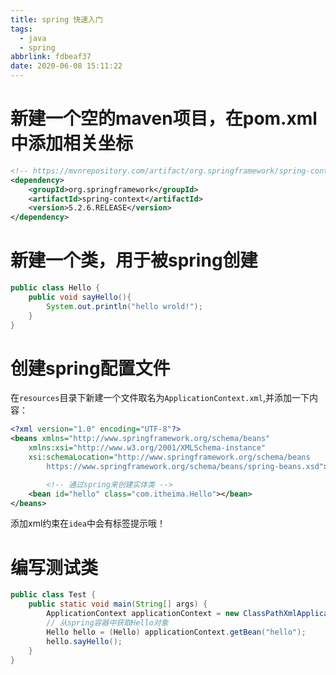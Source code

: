 ```yaml
---
title: spring 快速入门
tags:
  - java
  - spring
abbrlink: fdbeaf37
date: 2020-06-08 15:11:22
---
```


# 新建一个空的maven项目，在pom.xml中添加相关坐标
```xml
<!-- https://mvnrepository.com/artifact/org.springframework/spring-context -->
<dependency>
	<groupId>org.springframework</groupId>
	<artifactId>spring-context</artifactId>
	<version>5.2.6.RELEASE</version>
</dependency>
```
# 新建一个类，用于被spring创建
```java
public class Hello {
    public void sayHello(){
        System.out.println("hello wrold!");
    }
}
```
# 创建spring配置文件
在`resources`目录下新建一个文件取名为`ApplicationContext.xml`,并添加一下内容：
```xml
<?xml version="1.0" encoding="UTF-8"?>
<beans xmlns="http://www.springframework.org/schema/beans"
    xmlns:xsi="http://www.w3.org/2001/XMLSchema-instance"
    xsi:schemaLocation="http://www.springframework.org/schema/beans
        https://www.springframework.org/schema/beans/spring-beans.xsd">

        <!-- 通过spring来创建实体类 -->
	<bean id="hello" class="com.itheima.Hello"></bean>
</beans>
```
添加xml约束在`idea`中会有标签提示哦！
# 编写测试类
```java
public class Test {
    public static void main(String[] args) {
        ApplicationContext applicationContext = new ClassPathXmlApplicationContext("ApplicationContext.xml");
        // 从spring容器中获取Hello对象
        Hello hello = (Hello) applicationContext.getBean("hello");
        hello.sayHello();
    }
}
```
